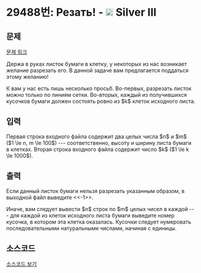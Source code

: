 # 29488번: Резать! - <img src="https://static.solved.ac/tier_small/8.svg" style="height:20px" /> Silver III

<!-- performance -->

<!-- 문제 제출 후 깃허브에 푸시를 했을 때 제출한 코드의 성능이 입력될 공간입니다.-->

<!-- end -->

## 문제

[문제 링크](https://boj.kr/29488)


<p>Держа в руках листок бумаги в клетку, у некоторых из нас возникает желание разрезать его. В данной задаче вам предлагается поддаться этому желанию!</p>

<p>К вам у нас есть лишь несколько просьб. Во-первых, разрезать листок можно только по линиям сетки. Во-вторых, каждый из получившихся кусочков бумаги должен состоять ровно из $k$ клеток исходного листа.</p>



## 입력


<p>Первая строка входного файла содержит два целых числа $n$ и $m$ ($1 \le n, m \le 100$) --- соответственно, высоту и ширину листа бумаги в клетках. Вторая строка входного файла содержит число $k$ ($1 \le k \le 1000$).</p>



## 출력


<p>Если данный листок бумаги нельзя разрезать указанным образом, в выходной файл выведите &lt;&lt;-1&gt;&gt;.</p>

<p>Иначе, вам следует вывести $n$ строк по $m$ целых чисел в каждой --- для каждой из клеток исходного листа бумаги выведите номер кусочка, в котором эта клетка оказалась. Кусочки следует нумеровать последовательными натуральными числами, начиная с единицы.</p>



## 소스코드

[소스코드 보기](Резать!.cpp)